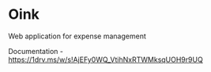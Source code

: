 # Oink
Web application for expense management

Documentation - https://1drv.ms/w/s!AjEFy0WQ_VtihNxRTWMksqUOH9r9UQ
